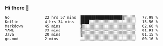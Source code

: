 ### Hi there 👋

<!--
**yeya24/yeya24** is a ✨ _special_ ✨ repository because its `README.md` (this file) appears on your GitHub profile.

Here are some ideas to get you started:

- 🔭 I’m currently working on ...
- 🌱 I’m currently learning ...
- 👯 I’m looking to collaborate on ...
- 🤔 I’m looking for help with ...
- 💬 Ask me about ...
- 📫 How to reach me: ...
- 😄 Pronouns: ...
- ⚡ Fun fact: ...
-->

<!--START_SECTION:waka-->

```text
Go                22 hrs 57 mins  ███████████████████▒░░░░░   77.99 %
Kotlin            4 hrs 34 mins   ████░░░░░░░░░░░░░░░░░░░░░   15.56 %
Markdown          45 mins         ▓░░░░░░░░░░░░░░░░░░░░░░░░   02.60 %
YAML              33 mins         ▒░░░░░░░░░░░░░░░░░░░░░░░░   01.91 %
Java              20 mins         ▒░░░░░░░░░░░░░░░░░░░░░░░░   01.15 %
go.mod            2 mins          ░░░░░░░░░░░░░░░░░░░░░░░░░   00.16 %
```

<!--END_SECTION:waka-->
